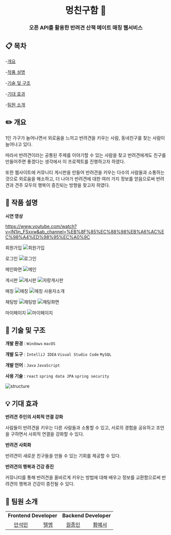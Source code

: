 <h1 align="middle">멍친구함 🐶 </h1>

<h3 align="middle">오픈 API를 활용한 반려견 산책 메이트 매칭 웹서비스</h3>

## 📋 목차

-[개요](https://github.com/sysys515/five_Eagles?tab=readme-ov-file#%EF%B8%8F-%EA%B0%9C%EC%9A%94)

-[작품 설명](https://github.com/sysys515/five_Eagles?tab=readme-ov-file#-%EC%9E%91%ED%92%88-%EC%84%A4%EB%AA%85)

-[기술 및 구조](https://github.com/sysys515/five_Eagles?tab=readme-ov-file#-%EA%B8%B0%EC%88%A0-%EB%B0%8F-%EA%B5%AC%EC%A1%B0)

-[기대 효과](https://github.com/sysys515/five_Eagles?tab=readme-ov-file#-%EA%B8%B0%EB%8C%80-%ED%9A%A8%EA%B3%BC)

-[팀원 소개](https://github.com/sysys515/five_Eagles?tab=readme-ov-file#-%ED%8C%80%EC%9B%90-%EC%86%8C%EA%B0%9C)
</details>


## ✏️ 개요

1인 가구가 늘어나면서 외로움을 느끼고 반려견을 키우는 사람, 동네친구를 찾는 사람이 늘어나고 있다.

따라서 반려견이라는 공통된 주제를 이야기할 수 있는 사람을 찾고 반려견에게도 친구를 만들어주면 좋겠다는 생각에서 이 프로젝트를 진행하고자 하였다.

또한 웹사이트에 커뮤니티 게시판을 만들어 반려견을 키우는 다수의 사람들과 소통하는 것으로 외로움을 해소하고, 더 나아가 반려견에 대한 여러 가지 정보를 얻음으로써 반려견과 견주 모두의 행복이 증진되는 방향을 찾고자 하였다.


## 💬 작품 설명

**시연 영상**

https://www.youtube.com/watch?v=lN1jn_FSxxw&ab_channel=%EB%8F%85%EC%88%98%EB%A6%AC%EC%98%A4%ED%98%95%EC%A0%9C

회원가입
![회원가입](https://github.com/sysys515/five_Eagles/assets/63178550/36f8562d-83cf-47f4-a78b-b26281227511)

로그인
![로그인](https://github.com/sysys515/five_Eagles/assets/63178550/22a3e61d-a869-4260-b165-6c762676a0c1)

메인화면
![메인](https://github.com/sysys515/five_Eagles/assets/63178550/1e6cf3e4-b41b-495d-8150-a0c07b5904c5)

게시판
![게시판](https://github.com/sysys515/five_Eagles/assets/63178550/1777e424-0b8c-4bb4-96e1-b4fbcce95366)
![자랑게시판](https://github.com/sysys515/five_Eagles/assets/63178550/a103d00b-a433-4ba5-8c08-02b72f4ae9f6)

매칭
![매칭](https://github.com/sysys515/five_Eagles/assets/63178550/33f05225-a44d-4671-9f09-23feca9281b2)
![매칭 사용자소개](https://github.com/sysys515/five_Eagles/assets/63178550/27904866-ccbb-4eda-8aeb-7265f2b7a1db)

채팅방
![채팅방](https://github.com/sysys515/five_Eagles/assets/63178550/121b2cf4-3f56-4cf1-b7bc-4b4527ec1380)
![채팅화면](https://github.com/sysys515/five_Eagles/assets/63178550/7deb157a-93a6-4674-80ca-154a06dca95b)

마이페이지
![마이페이지](https://github.com/sysys515/five_Eagles/assets/63178550/1881ead0-2729-4711-94ae-455d394ade22)


## 🔎 기술 및 구조

 **개발 환경** : `Windows` `macOS`

 **개발 도구** : `IntelliJ IDEA` `Visual Studio Code` `MySQL`

 **개발 언어** : `Java` `JavaScript`

**사용 기술** : `react` `spring data JPA` `spring security`


![structure](https://github.com/sysys515/five_Eagles/assets/63178550/165e33d5-0356-4a16-8e7d-e08431a72233)



## 💡 기대 효과

**반려견 주인의 사회적 연결 강화**

사람들이 반려견을 키우는 다른 사람들과 소통할 수 있고, 서로의 경험을 공유하고 조언을 구하면서 사회적 연결을 강화할 수 있다.

**반려견 사회화**

반려견이 새로운 친구들을 만들 수 있는 기회를 제공할 수 있다.

**반려견의 행복과 건강 증진**

커뮤니티를 통해 반려견을 올바르게 키우는 방법에 대해 배우고 정보를 교환함으로써 반려견의 행복과 건강이 증진될 수 있다.


## 👥 팀원 소개

<table>
   <tr>
      <td colspan="2" align="center"><strong>Frontend Developer</strong></td>
      <td colspan="2" align="center"><strong>Backend Developer</strong></td>
   </tr>
  <tr>
    <td align="center">
    <a href="https://github.com/seokmin2020">안석민</a>
    </td>
     <td align="center">
        <a href="https://github.com/Telmen09">텔멩</a>
     </td>
     <td align="center">
        <a href="https://github.com/JongMin999">원종민</a>
     </td>
     <td align="center">
        <a href="https://github.com/sysys515">황예서</a>
     </td>
  </tr>

</table>
</div>
